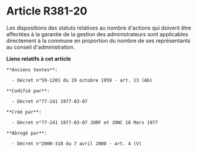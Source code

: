 # Article R381-20

Les dispositions des statuts relatives au nombre d'actions qui doivent être affectées à la garantie de la gestion des
administrateurs sont applicables directement à la commune en proportion du nombre de ses représentants au conseil
d'administration.

**Liens relatifs à cet article**

	**Anciens textes**:

	  - Décret n°59-1201 du 19 octobre 1959 - art. 13 (Ab)

	**Codifié par**:

	  - Décret n°77-241 1977-03-07

	**Créé par**:

	  - Décret n°77-241 1977-03-07 JORF et JONC 18 Mars 1977

	**Abrogé par**:

	  - Décret n°2000-318 du 7 avril 2000 - art. 4 (V)
